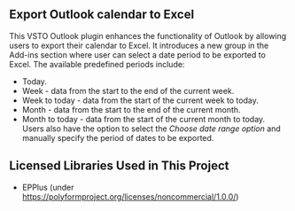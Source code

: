 ## Export Outlook calendar to Excel
This VSTO Outlook plugin enhances the functionality of Outlook by allowing users to export their calendar to Excel. It introduces a new group in the Add-ins section where user can select a date period to be exported to Excel. The available predefined periods include:
- Today.
- Week - data from the start to the end of the current week.
- Week to today - data from the start of the current week to today.
- Month - data from the start to the end of the current month.
- Month to today - data from the start of the current month to today.
Users also have the option to select the *Choose date range option* and manually specify the period of dates to be exported.


## Licensed Libraries Used in This Project
- EPPlus (under https://polyformproject.org/licenses/noncommercial/1.0.0/)
